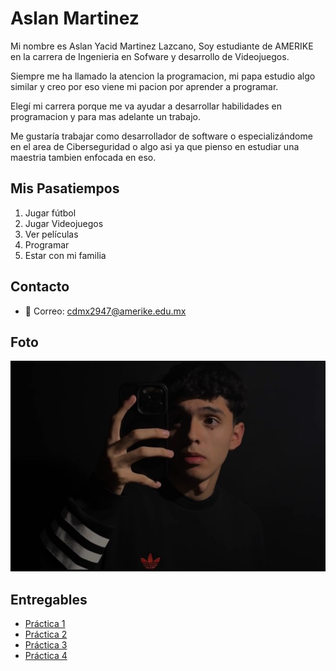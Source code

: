 # Aslan Martinez

Mi nombre es Aslan Yacid Martinez Lazcano, Soy estudiante de AMERIKE en la carrera de Ingenieria en Sofware y desarrollo de Videojuegos.  

Siempre me ha llamado la atencion la programacion, mi papa estudio algo similar y creo por eso viene mi pacion por aprender a programar.

Elegí mi carrera porque me va ayudar a desarrollar habilidades en programacion y para mas adelante un trabajo.

Me gustaría trabajar como desarrollador de software o especializándome en el area de Ciberseguridad o algo asi ya que pienso en estudiar una maestria tambien enfocada en eso.

## Mis Pasatiempos
1. Jugar fútbol
2. Jugar Videojuegos
3. Ver películas
4. Programar
5. Estar con mi familia

## Contacto
- 📧 Correo: cdmx2947@amerike.edu.mx    

## Foto
![](./assets/foto.jpg)

## Entregables
- [Práctica 1](./mds/apuntes.md)
- [Práctica 2](ramas-fusiones.md)
- [Práctica 3](mds/etiquetas.md)
- [Práctica 4](mds/primer-pacial.md)